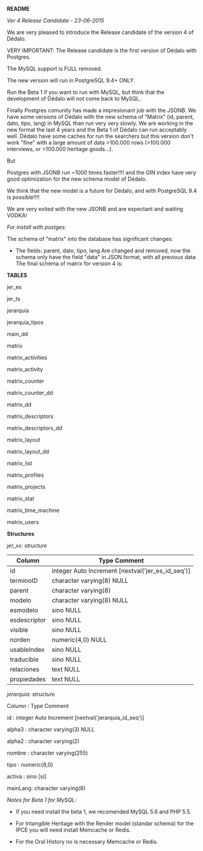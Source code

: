 **README**

*Ver 4 Release Candidate - 23-06-2015*

We are very pleased to introduce the Release candidate of the version 4 of Dédalo.

VERY IMPORTANT:
The Release candidate is the first version of Dédalo with Postgres.

The MySQL support is FULL removed.

The new version will run in PostgreSQL 9.4+ ONLY.

Run the Beta 1 if you want to run with MySQL, but think that the development of Dédalo will not come back to MySQL.

Finally Postgres comunity has made a impresionant job with the JSONB. We have some versions of Dédalo with the new schema of "Matrix" (id, parent, dato, tipo, lang) in MySQL than run very very slowly. We are working in the new format the last 4 years and the Beta 1 of Dédalo can run acceptably well. Dédalo have some caches for run the searchers but this version don't work "fine" with a large amount of data >100.000 rows (>100.000 interviews, or >100.000 heritage goods...).

But

Postgres with JSONB run ~1000 times faster!!!! and the GIN index have very good optimization for the new schema model of Dédalo.

We think that the new model is a future for Dédalo, and with PostgreSQL 9.4 is possible!!!!

We are very exited with the new JSONB and are expectant and waiting VODKA!

*For install with postges:*

The schema of "matrix" into the database has significant changes:
  - The fields: parent, dato, tipo, lang
    Are changed and removed, now the schema only have the field "data" in JSON format, with all previous data
    The final schema of matrix for version 4 is:

**TABLES**

jer_es

jer_ts

jerarquia

jerarquia_tipos

main_dd

matrix

matrix_activities

matrix_activity

matrix_counter

matrix_counter_dd

matrix_dd

matrix_descriptors

matrix_descriptors_dd

matrix_layout

matrix_layout_dd

matrix_list

matrix_profiles

matrix_projects

matrix_stat

matrix_time_machine

matrix_users

**Structures**

*jer_xx: structure*

Column  |  Type Comment
--------- | ---------
id  |  integer Auto Increment [nextval('jer_es_id_seq')]
terminoID  | character varying(8) NULL
parent  |  character varying(8)
modelo  |  character varying(8) NULL
esmodelo  |  sino NULL
esdescriptor  |  sino NULL
visible  | sino NULL
norden	|	numeric(4,0) NULL
usableIndex	|	sino NULL
traducible	|	sino NULL
relaciones	|	text NULL
propiedades	|	text NULL


*jerarquia: structure*

Column	:	Type Comment

id	:	integer Auto Increment [nextval('jerarquia_id_seq')]	 

alpha3	:	character varying(3) NULL	 

alpha2	:	character varying(2)	 

nombre	:	character varying(255)	 

tipo	:	numeric(8,0)	 

activa	:	sino [si]	 

mainLang:	character varying(8)



*Notes for Beta 1 for MySQL:*
- If you need install the beta 1, we recomended MySQL 5.6 and PHP 5.5.

- For Intangible Heritage with the Render model (standar schema) for the IPCE you will need install Memcache or Redis.

- For the Oral History no is necessary Memcache or Redis.


